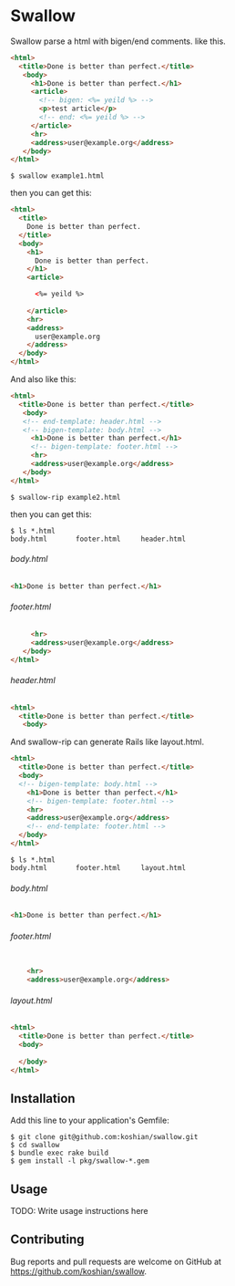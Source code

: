 # Swallow

Swallow parse a html with bigen/end comments. like this.

```html
<html>
  <title>Done is better than perfect.</title>
   <body>
     <h1>Done is better than perfect.</h1>
     <article>
       <!-- bigen: <%= yeild %> -->
       <p>test article</p>
       <!-- end: <%= yeild %> -->
     </article>
     <hr>
     <address>user@example.org</address>
   </body>
</html>
```
    $ swallow example1.html

then you can get this:

```html
<html>
  <title>
    Done is better than perfect.
  </title>
  <body>
    <h1>
      Done is better than perfect.
    </h1>
    <article>

      <%= yeild %>
           
    </article>
    <hr>
    <address>
      user@example.org
    </address>
  </body>
</html>
```

And also like this:

```html
<html>
  <title>Done is better than perfect.</title>
   <body>
   <!-- end-template: header.html -->
   <!-- bigen-template: body.html -->
     <h1>Done is better than perfect.</h1>
     <!-- bigen-template: footer.html -->
     <hr>
     <address>user@example.org</address>
   </body>
</html>
```
    $ swallow-rip example2.html

then you can get this:

    $ ls *.html
    body.html       footer.html     header.html

###### body.html
```html
<h1>Done is better than perfect.</h1>
```
###### footer.html
```html
     <hr>
     <address>user@example.org</address>
   </body>
</html>
```
###### header.html
```html
<html>
  <title>Done is better than perfect.</title>
   <body>
```

And swallow-rip can generate Rails like layout.html.

```html
<html>
  <title>Done is better than perfect.</title>
  <body>
  <!-- bigen-template: body.html -->
    <h1>Done is better than perfect.</h1>
    <!-- bigen-template: footer.html -->
    <hr>
    <address>user@example.org</address>
    <!-- end-template: footer.html -->
  </body>
</html>
```
    $ ls *.html
    body.html       footer.html     layout.html

###### body.html
```html
<h1>Done is better than perfect.</h1>
```
###### footer.html
```html

    <hr>
    <address>user@example.org</address>
```
###### layout.html
```html
<html>
  <title>Done is better than perfect.</title>
  <body>
  
  </body>
</html>
```

## Installation

Add this line to your application's Gemfile:

    $ git clone git@github.com:koshian/swallow.git
    $ cd swallow
    $ bundle exec rake build
    $ gem install -l pkg/swallow-*.gem

## Usage

TODO: Write usage instructions here

## Contributing

Bug reports and pull requests are welcome on GitHub at https://github.com/koshian/swallow.

